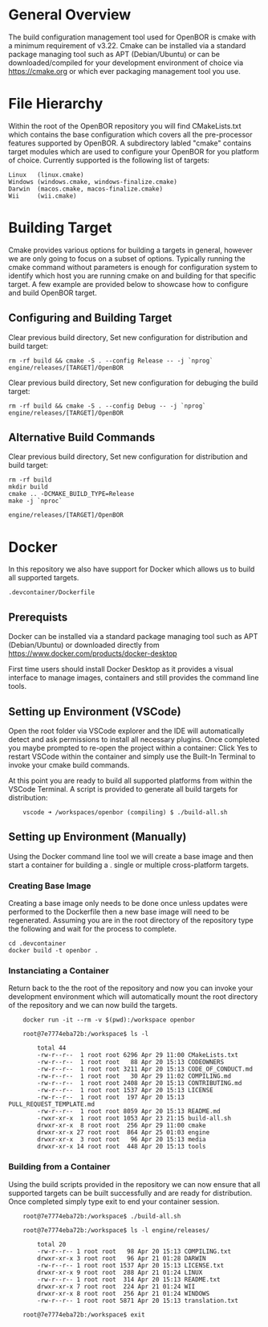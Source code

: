 # General Overview
The build configuration management tool used for OpenBOR is cmake with a minimum requirement of v3.22.  Cmake can be installed via a standard package managing tool such as APT (Debian/Ubuntu) or can be downloaded/compiled for your development environment of choice via https://cmake.org or which ever packaging management tool you use.

# File Hierarchy
Within the root of the OpenBOR repository you will find CMakeLists.txt which contains the base configuration which covers all the pre-processor features supported by OpenBOR.  A subdirectory labled "cmake" contains target modules which are used to configure your OpenBOR for you platform of choice.  Currently supported is the following list of targets:

    Linux   (linux.cmake)
    Windows (windows.cmake, windows-finalize.cmake)
    Darwin  (macos.cmake, macos-finalize.cmake)
    Wii     (wii.cmake)

# Building Target
Cmake provides various options for building a targets in general, however we are only going to focus on a subset of options.  Typically running the cmake command without parameters is enough for configuration system to identify which host you are running cmake on and building for that specific target.  A few example are provided below to showcase how to configure and build OpenBOR target.

## Configuring and Building Target
Clear previous build directory, Set new configuration for distribution and build target:

    rm -rf build && cmake -S . --config Release -- -j `nprog`
    engine/releases/[TARGET]/OpenBOR

Clear previous build directory, Set new configuration for debuging the build target:

    rm -rf build && cmake -S . --config Debug -- -j `nprog`
    engine/releases/[TARGET]/OpenBOR

## Alternative Build Commands
Clear previous build directory, Set new configuration for distribution and build target:

    rm -rf build
    mkdir build
    cmake .. -DCMAKE_BUILD_TYPE=Release
    make -j `nproc`
    
    engine/releases/[TARGET]/OpenBOR

# Docker
In this repository we also have support for Docker which allows us to build all supported targets.

    .devcontainer/Dockerfile

## Prerequists
Docker can be installed via a standard package managing tool such as APT (Debian/Ubuntu) or downloaded directly from https://www.docker.com/products/docker-desktop

First time users should install Docker Desktop as it provides a visual interface to manage images, containers and still provides the command line tools.

## Setting up Environment (VSCode)
Open the root folder via VSCode explorer and the IDE will automatically detect and ask permissions to install all necessary plugins.  Once completed you maybe prompted to re-open the project within a container: Click Yes to restart VSCode within the container and simply use the Built-In Terminal to invoke your cmake build commands.

At this point you are ready to build all supported platforms from within the VSCode Terminal.  A script is provided to generate all build targets for distribution:

        vscode ➜ /workspaces/openbor (compiling) $ ./build-all.sh

## Setting up Environment (Manually)
Using the Docker command line tool we will create a base image and then start a container for building a . single or multiple cross-platform targets.

### Creating Base Image
Creating a base image only needs to be done once unless updates were performed to the Dockerfile then a new base image will need to be regenerated.  Assuming you are in the root directory of the repository type the following and wait for the process to complete.

    cd .devcontainer
    docker build -t openbor .

### Instanciating a Container
Return back to the the root of the repository and now you can invoke your development environment which will automatically mount the root directory of the repository and we can now build the targets.

        docker run -it --rm -v $(pwd):/workspace openbor

        root@7e7774eba72b:/workspace$ ls -l

            total 44
            -rw-r--r--  1 root root 6296 Apr 29 11:00 CMakeLists.txt
            -rw-r--r--  1 root root   88 Apr 20 15:13 CODEOWNERS
            -rw-r--r--  1 root root 3211 Apr 20 15:13 CODE_OF_CONDUCT.md
            -rw-r--r--  1 root root   30 Apr 29 11:02 COMPILING.md
            -rw-r--r--  1 root root 2408 Apr 20 15:13 CONTRIBUTING.md
            -rw-r--r--  1 root root 1537 Apr 20 15:13 LICENSE
            -rw-r--r--  1 root root  197 Apr 20 15:13 PULL_REQUEST_TEMPLATE.md
            -rw-r--r--  1 root root 8059 Apr 20 15:13 README.md
            -rwxr-xr-x  1 root root 1053 Apr 23 21:15 build-all.sh
            drwxr-xr-x  8 root root  256 Apr 29 11:00 cmake
            drwxr-xr-x 27 root root  864 Apr 25 01:03 engine
            drwxr-xr-x  3 root root   96 Apr 20 15:13 media
            drwxr-xr-x 14 root root  448 Apr 20 15:13 tools
        

### Building from a Container
Using the build scripts provided in the repository we can now ensure that all supported targets can be built successfully and are ready for distribution.  Once completed simply type exit to end your container session.

        root@7e7774eba72b:/workspace$ ./build-all.sh
        
        root@7e7774eba72b:/workspace$ ls -l engine/releases/
        
            total 20
            -rw-r--r-- 1 root root   98 Apr 20 15:13 COMPILING.txt
            drwxr-xr-x 3 root root   96 Apr 21 01:28 DARWIN
            -rw-r--r-- 1 root root 1537 Apr 20 15:13 LICENSE.txt
            drwxr-xr-x 9 root root  288 Apr 21 01:24 LINUX
            -rw-r--r-- 1 root root  314 Apr 20 15:13 README.txt
            drwxr-xr-x 7 root root  224 Apr 21 01:24 WII
            drwxr-xr-x 8 root root  256 Apr 21 01:24 WINDOWS
            -rw-r--r-- 1 root root 5871 Apr 20 15:13 translation.txt

        root@7e7774eba72b:/workspace$ exit
